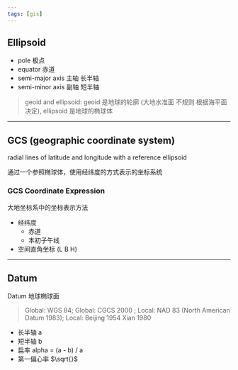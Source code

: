 ```yaml
---
tags: [gis]
---
```


## Ellipsoid

- pole 极点
- equator 赤道
- semi-major axis 主轴 长半轴
- semi-minor axis 副轴 短半轴

> geoid and ellipsoid: geoid 是地球的轮廓 (大地水准面 不规则 根据海平面决定), ellipsoid 是地球的椭球体

---

## GCS (geographic coordinate system)

radial lines of latitude and longitude with a reference ellipsoid

通过一个参照椭球体，使用经纬度的方式表示的坐标系统

### GCS Coordinate Expression

大地坐标系中的坐标表示方法

- 经纬度
  - 赤道
  - 本初子午线
- 空间直角坐标 (L B H)

---

## Datum

Datum 地球椭球面

> Global: WGS 84; Global: CGCS 2000 ; Local: NAD 83 (North American Datum 1983); Local: Beijing 1954 Xian 1980

- 长半轴 a
- 短半轴 b
- 扁率 alpha = (a - b) / a
- 第一偏心率 $\sqrt{}$
